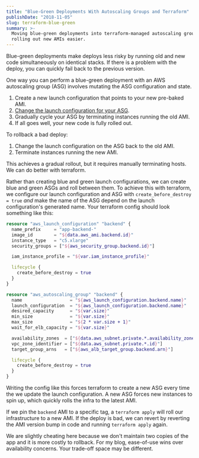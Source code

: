 ```yaml
---
title: "Blue-Green Deployments With Autoscaling Groups and Terraform"
publishDate: "2018-11-05"
slug: terraform-blue-green
summary: >-
  Moving blue-green deployments into terraform-managed autoscaling groups makes
  rolling out new AMIs easier.
---
```


Blue-green deployments make deploys less risky by running old and new code
simultaneously on identical stacks. If there is a problem with the deploy, you
can quickly fail back to the previous version.

One way you can perform a blue-green deployment with an AWS autoscaling group
(ASG) involves mutating the ASG configuration and state.

1. Create a new launch configuration that points to your new pre-baked AMI.
2. [Change the launch configuration for your ASG].
3. Gradually cycle your ASG by terminating instances running the old AMI.
4. If all goes well, your new code is fully rolled out.

[change the launch configuration for your asg]:
  https://docs.aws.amazon.com/autoscaling/ec2/userguide/change-launch-config.html

To rollback a bad deploy:

1. Change the launch configuration on the ASG back to the old AMI.
2. Terminate instances running the new AMI.

This achieves a gradual rollout, but it requires manually terminating hosts. We
can do better with terraform.

Rather than creating blue and green launch configurations, we can create blue
and green ASGs and roll between them. To achieve this with terraform, we
configure our launch configuration and ASG with `create_before_destroy = true`
_and_ make the name of the ASG depend on the launch configuration's generated
name. Your terraform config should look something like this:

```terraform
resource "aws_launch_configuration" "backend" {
  name_prefix     = "app-backend-"
  image_id        = "${data.aws_ami.backend.id}"
  instance_type   = "c5.xlarge"
  security_groups = ["${aws_security_group.backend.id}"]

  iam_instance_profile = "${var.iam_instance_profile}"

  lifecycle {
    create_before_destroy = true
  }
}

resource "aws_autoscaling_group" "backend" {
  name                  = "${aws_launch_configuration.backend.name}"
  launch_configuration  = "${aws_launch_configuration.backend.name}"
  desired_capacity      = "${var.size}"
  min_size              = "${var.size}"
  max_size              = "${2 * var.size + 1}"
  wait_for_elb_capacity = "${var.size}"

  availability_zones  = ["${data.aws_subnet.private.*.availability_zone}"]
  vpc_zone_identifier = ["${data.aws_subnet.private.*.id}"]
  target_group_arns   = ["${aws_alb_target_group.backend.arn}"]

  lifecycle {
    create_before_destroy = true
  }
}
```

Writing the config like this forces terraform to create a new ASG every time the
we update the launch configuration. A new ASG forces new instances to spin up,
which quickly rolls the infra to the latest AMI.

If we pin the `backend` AMI to a specific tag, a `terraform apply` will roll our
infrastructure to a new AMI. If the deploy is bad, we can revert by reverting
the AMI version bump in code and running `terraform apply` again.

We are slightly cheating here because we don't maintain two copies of the app
and it is more costly to rollback. For my blog, ease-of-use wins over
availability concerns. Your trade-off space may be different.
